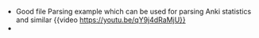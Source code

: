 - Good file Parsing example which can be used for parsing Anki statistics and similar {{video https://youtu.be/qY9j4dRaMjU}}
-